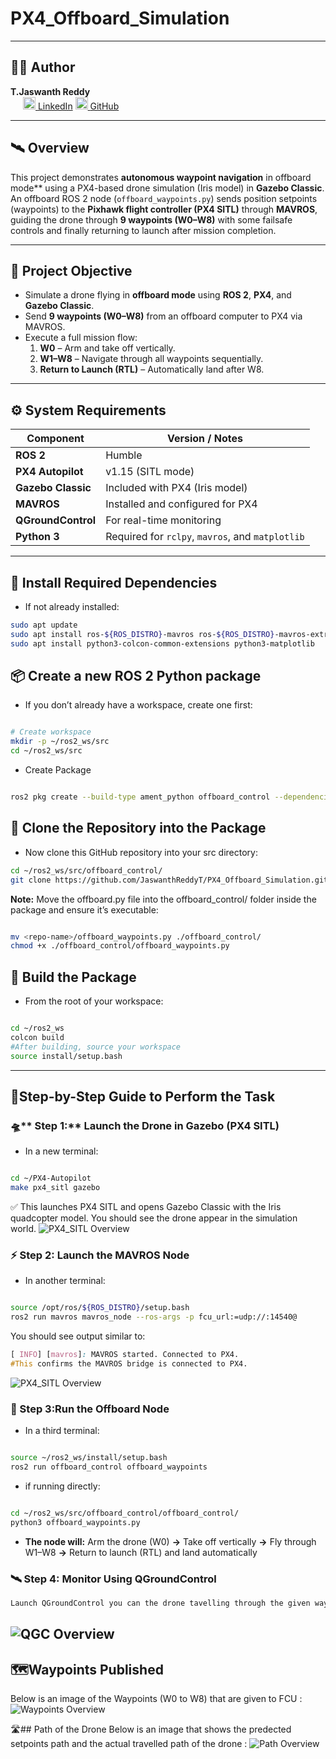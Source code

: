 # PX4_Offboard_Simulation
---
## 🧑‍💻 Author
**T.Jaswanth Reddy**   
  <a href="https://www.linkedin.com/in/thugu-jaswanth-reddy-12a72828b/" target="_blank">
    <img src="https://cdn-icons-png.flaticon.com/512/174/174857.png" alt="LinkedIn" width="20" height="20" style="margin-left: 20px;">
  </a>
[LinkedIn](https://www.linkedin.com/in/thugu-jaswanth-reddy-12a72828b/) 
  <a href="https://github.com/JaswanthReddyT" target="_blank">
    <img src="https://cdn-icons-png.flaticon.com/512/25/25231.png" alt="GitHub" width="20" height="20">
  </a>
[GitHub](https://github.com/JaswanthReddyT)

---
## 🛰️ Overview
This project demonstrates **autonomous waypoint navigation** in offboard mode** using a PX4-based drone simulation (Iris model) in **Gazebo Classic**.  
An offboard ROS 2 node (`offboard_waypoints.py`) sends position setpoints (waypoints) to the **Pixhawk flight controller (PX4 SITL)** through **MAVROS**, guiding the drone through **9 waypoints (W0–W8)** with some failsafe controls and finally returning to launch after mission completion.

---

## 🧠 Project Objective

- Simulate a drone flying in **offboard mode** using **ROS 2**, **PX4**, and **Gazebo Classic**.  
- Send **9 waypoints (W0–W8)** from an offboard computer to PX4 via MAVROS.  
- Execute a full mission flow:
  1. **W0** – Arm and take off vertically.  
  2. **W1–W8** – Navigate through all waypoints sequentially.  
  3. **Return to Launch (RTL)** – Automatically land after W8.

---

## ⚙️ System Requirements

| Component | Version / Notes |
|------------|----------------|
| **ROS 2** | Humble |
| **PX4 Autopilot** | v1.15 (SITL mode) |
| **Gazebo Classic** | Included with PX4 (Iris model) |
| **MAVROS** | Installed and configured for PX4 |
| **QGroundControl** | For real-time monitoring |
| **Python 3** | Required for `rclpy`, `mavros`, and `matplotlib` |

---

## 🧰 Install Required Dependencies

- If not already installed:
```bash
sudo apt update
sudo apt install ros-${ROS_DISTRO}-mavros ros-${ROS_DISTRO}-mavros-extras ros-${ROS_DISTRO}-gazebo-ros-pkgs
sudo apt install python3-colcon-common-extensions python3-matplotlib
```
## 📦  Create a new ROS 2 Python package
- If you don’t already have a workspace, create one first:

```bash

# Create workspace
mkdir -p ~/ros2_ws/src
cd ~/ros2_ws/src
```
- Create Package
```bash

ros2 pkg create --build-type ament_python offboard_control --dependencies rclpy mavros_msgs geometry_msgs sensor_msgs visualization_msgs std_msgs
```
## 🧭 Clone the Repository into the Package
- Now clone this GitHub repository into your src directory:
```bash
cd ~/ros2_ws/src/offboard_control/
git clone https://github.com/JaswanthReddyT/PX4_Offboard_Simulation.git --recursive
```
 **Note:** Move the offboard.py file into the offboard_control/ folder inside the package and ensure it’s executable:

```bash

mv <repo-name>/offboard_waypoints.py ./offboard_control/
chmod +x ./offboard_control/offboard_waypoints.py
```
## 🧱 Build the Package
- From the root of your workspace:

```bash

cd ~/ros2_ws
colcon build
#After building, source your workspace
source install/setup.bash
```
---

##  🚀Step-by-Step Guide to Perform the Task

### 🛸** Step 1:** Launch the Drone in Gazebo (PX4 SITL)
- In a new terminal:

```bash

cd ~/PX4-Autopilot
make px4_sitl gazebo
```
✅ This launches PX4 SITL and opens Gazebo Classic with the Iris quadcopter model.
You should see the drone appear in the simulation world.
![PX4_SITL Overview](results/px4_sitl.png)

### ⚡ Step 2: Launch the MAVROS Node
- In another terminal:

```bash

source /opt/ros/${ROS_DISTRO}/setup.bash
ros2 run mavros mavros_node --ros-args -p fcu_url:=udp://:14540@
```
You should see output similar to:

```css
[ INFO] [mavros]: MAVROS started. Connected to PX4.
#This confirms the MAVROS bridge is connected to PX4.
```
![PX4_SITL Overview](results/mavros.png)
### 🧠 Step 3:Run the Offboard Node

- In a third terminal:

```bash

source ~/ros2_ws/install/setup.bash
ros2 run offboard_control offboard_waypoints
```
- if running directly:

```bash

cd ~/ros2_ws/src/offboard_control/offboard_control/
python3 offboard_waypoints.py
```
- **The node will:** Arm the drone (W0)
**->**
  Take off vertically
**->**
  Fly through W1–W8
**->**
  Return to launch (RTL) and land automatically

### 🛰️ Step 4: Monitor Using QGroundControl
```css
Launch QGroundControl you can the drone tavelling through the given waypoints in the map.
```
![QGC Overview](results/qgc.png)
---
## 🗺️Waypoints Published
Below is an image of the Waypoints (W0 to W8) that are given to FCU :
![Waypoints Overview](results/rviz.png)

🛣️## Path of the Drone
Below is an image that shows the predected setpoints path and the actual travelled path of the drone :
![Path Overview](results/setpoint_vs_actual_xy.png)

